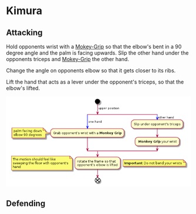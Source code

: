 # Kimura

## Attacking

Hold opponents wrist with a [Mokey-Grip](./monkey-grip.md) so that the elbow's bent in a 90 degree
angle and the palm is facing upwards. Slip the other hand under the opponents
triceps and [Mokey-Grip](./monkey-grip.md) the other hand.

Change the angle on opponents elbow so that it gets closer to its ribs.

Lift the hand that acts as a lever under the opponent's triceps, so that the
elbow's lifted.

![Kimura](./kimura-diagram.png)

## Defending
